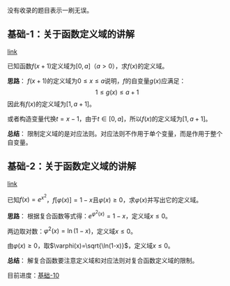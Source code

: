 
没有收录的题目表示一刷无误。

## 基础-1：关于函数定义域的讲解

[link](https://www.bilibili.com/video/BV1av4y1D7EV)

已知函数$f(x+1)$定义域为$[0,a]$（$a>0$），求$f(x)$的定义域。

**思路**：
$f(x+1)$的定义域为$0\le x\le a$说明，$f$的自变量$g(x)$应满足：
$$
1\le g(x)\le a+1
$$
因此有$f(x)$的定义域为$[1,a+1]$。

或者构造变量代换$t=x-1$，由于$t\in [0,a]$，所以$f(x)$的定义域为$[1,a+1]$。

**总结**：
限制定义域的是对应法则。对应法则不作用于单个变量，而是作用于整个自变量。

## 基础-2：关于函数定义域的讲解

[link](https://www.bilibili.com/video/BV1Dv4y1D7PR/)

已知$f(x)=e^{x^2}$，$f[\varphi(x)]=1-x$且$\varphi(x)\ge 0$，求$\varphi(x)$并写出它的定义域。

**思路**：
根据复合函数等式得：$e^{\varphi^2(x)}=1-x$，定义域$x\le 0$。

两边取对数：$\varphi^2(x)=\ln(1-x)$，定义域$x\le 0$。

由$\varphi(x)\ge 0$，取$\varphi(x)=\sqrt{\ln(1-x)}$，定义域$x\le 0$。

**总结**：
解复合函数要注意定义域和对应法则对复合函数定义域的限制。

目前进度：[基础-10](https://www.bilibili.com/video/BV1x84y1v7du/)
